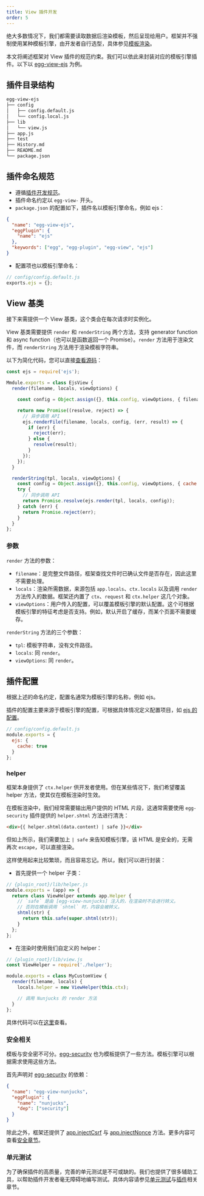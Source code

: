 ```yaml
---
title: View 插件开发
order: 5
---
```


绝大多数情况下，我们都需要读取数据后渲染模板，然后呈现给用户。框架并不强制使用某种模板引擎，由开发者自行选型，具体参见[模板渲染](../core/view.md)。

本文将阐述框架对 View 插件的规范约束。我们可以依此来封装对应的模板引擎插件。以下以 [egg-view-ejs](https://github.com/eggjs/egg-view-ejs) 为例。

## 插件目录结构
```bash
egg-view-ejs
├── config
│   ├── config.default.js
│   └── config.local.js
├── lib
│   └── view.js
├── app.js
├── test
├── History.md
├── README.md
└── package.json
```

## 插件命名规范

- 遵循[插件开发规范](./plugin.md)。
- 插件命名约定以 `egg-view-` 开头。
- `package.json` 的配置如下，插件名以模板引擎命名，例如 ejs：

```json
{
  "name": "egg-view-ejs",
  "eggPlugin": {
    "name": "ejs"
  },
  "keywords": ["egg", "egg-plugin", "egg-view", "ejs"]
}
```

- 配置项也以模板引擎命名：

```js
// config/config.default.js
exports.ejs = {};
```

## View 基类

接下来需提供一个 View 基类，这个类会在每次请求时实例化。

View 基类需要提供 `render` 和 `renderString` 两个方法，支持 generator function 和 async function（也可以是函数返回一个 Promise）。`render` 方法用于渲染文件，而 `renderString` 方法用于渲染模板字符串。

以下为简化代码，您可以直接[查看源码](https://github.com/eggjs/egg-view-ejs/blob/master/lib/view.js)：

```js
const ejs = require('ejs');

Mmdule.exports = class EjsView {
  render(filename, locals, viewOptions) {

    const config = Object.assign({}, this.config, viewOptions, { filename });

    return new Promise((resolve, reject) => {
      // 异步调用 API
      ejs.renderFile(filename, locals, config, (err, result) => {
        if (err) {
          reject(err);
        } else {
          resolve(result);
        }
      });
    });
  }

  renderString(tpl, locals, viewOptions) {
    const config = Object.assign({}, this.config, viewOptions, { cache: null });
    try {
      // 同步调用 API
      return Promise.resolve(ejs.render(tpl, locals, config));
    } catch (err) {
      return Promise.reject(err);
    }
  }
};
```

### 参数

`render` 方法的参数：
  - `filename`：是完整文件路径，框架查找文件时已确认文件是否存在，因此这里不需要处理。
  - `locals`：渲染所需数据，来源包括 `app.locals`、`ctx.locals` 以及调用 `render` 方法传入的数据。框架还内置了 `ctx`、`request` 和 `ctx.helper` 这几个对象。
  - `viewOptions`：用户传入的配置，可以覆盖模板引擎的默认配置。这个可根据模板引擎的特征考虑是否支持。例如，默认开启了缓存，而某个页面不需要缓存。

`renderString` 方法的三个参数：
  - `tpl`: 模板字符串，没有文件路径。
  - `locals`: 同 `render`。
  - `viewOptions`: 同 `render`。

## 插件配置

根据上述的命名约定，配置名通常为模板引擎的名称，例如 ejs。

插件的配置主要来源于模板引擎的配置，可根据具体情况定义配置项目，如 [ejs 的配置](https://github.com/mde/ejs#options)。

```js
// config/config.default.js
module.exports = {
  ejs: {
    cache: true
  }
};
```

### helper

框架本身提供了 `ctx.helper` 供开发者使用。但在某些情况下，我们希望覆盖 helper 方法，使其仅在模板渲染时生效。

在模板渲染中，我们经常需要输出用户提供的 HTML 片段，这通常需要使用 `egg-security` 插件提供的 `helper.shtml` 方法进行清洗：

```html
<div>{{ helper.shtml(data.content) | safe }}</div>
```

但如上所示，我们需要加上 `| safe` 来告知模板引擎，该 HTML 是安全的，无需再次 `escape`，可以直接渲染。

这样使用起来比较繁琐，而且容易忘记。所以，我们可以进行封装：

- 首先提供一个 helper 子类：

```js
// {plugin_root}/lib/helper.js
module.exports = (app) => {
  return class ViewHelper extends app.Helper {
    // `safe` 是由 [egg-view-nunjucks] 注入的，在渲染时不会进行转义。
    // 否则在模板调用 `shtml` 时，内容会被转义。
    shtml(str) {
      return this.safe(super.shtml(str));
    }
  };
};
```

- 在渲染时使用我们自定义的 helper：

```js
// {plugin_root}/lib/view.js
const ViewHelper = require('./helper');

module.exports = class MyCustomView {
  render(filename, locals) {
    locals.helper = new ViewHelper(this.ctx);

    // 调用 Nunjucks 的 render 方法
  }
};
```

具体代码可以在[这里](https://github.com/eggjs/egg-view-nunjucks/blob/2ee5ee992cfd95bc0bb5b822fbd72a6778edb118/lib/view.js#L11)查看。

### 安全相关

模板与安全密不可分。[egg-security] 也为模板提供了一些方法。模板引擎可以根据需求使用这些方法。

首先声明对 [egg-security] 的依赖：

```json
{
  "name": "egg-view-nunjucks",
  "eggPlugin": {
    "name": "nunjucks",
    "dep": ["security"]
  }
}
```

除此之外，框架还提供了 [app.injectCsrf](../core/security.md#appinjectcsrfstr) 与 [app.injectNonce](../core/security.md#appinjectnoncestr) 方法。更多内容可查看[安全章节](../core/security.md)。

### 单元测试

为了确保插件的高质量，完善的单元测试是不可或缺的。我们也提供了很多辅助工具，以帮助插件开发者毫无障碍地编写测试。具体内容请参见[单元测试](../core/unittest.md)与[插件](./plugin.md)相关章节。

[egg-security]: https://github.com/eggjs/egg-security
[egg-view-nunjucks]: https://github.com/eggjs/egg-view-nunjucks
[egg-view-ejs]: https://github.com/eggjs/egg-view-ejs
